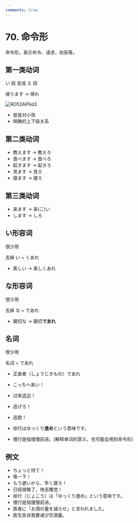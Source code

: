 ```yaml
---
comments: true
---
```


# 70. 命令形

命令形，表示命令、请求、劝告等。

## 第一类动词

い 段 变成 え 段

帰ります -> 帰れ

![RD52AlPkd3](https://pic.einverne.info/images/RD52AlPkd3.png)

- 爸爸对小孩
- 明确的上下级关系

## 第二类动词

- 教えます -> 教えろ
- 食べます -> 食べろ
- 起きます -> 起きろ
- 見ます -> 見ろ
- 寝ます -> 寝ろ

## 第三类动词

- 来ます -> 来(こ)い
- します -> しろ

## い形容词

很少用

去掉 い + くあれ

- 美しい -> 美しくあれ

## な形容词

很少用

去掉 な + であれ

- 親切な -> 親切**であれ**

## 名词

很少用

名词 + であれ

- 正直者（しょうじきもの）であれ


- こっちへ来い！
- 过来这边！
- 逃げろ！
- 逃跑！
- 徐行はゆっくり**進め**という意味です。
- 慢行是指慢慢前进。(解释单词的意义，也可能会用到命令形)

## 例文

- ちょっと待て！
- 等一下！
- もう遅いから、早く寝ろ！
- 已经很晚了，快去睡觉！
- 徐行（じょこう）は「ゆっくり進め」という意味です。
- 慢行是指慢慢前进。
- 医者に「お酒の量を減らせ」と言われました。
- 医生告诉我要减少饮酒量。

